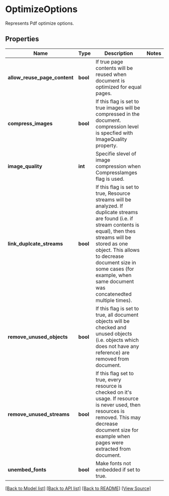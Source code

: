 ﻿# OptimizeOptions
Represents Pdf optimize options.

## Properties
Name | Type | Description | Notes
------------ | ------------- | ------------- | -------------
**allow_reuse_page_content** | **bool** | If true page contents will be reused when document is optimized for equal pages. | 
**compress_images** | **bool** | If this flag is set to true images will be compressed in the document. compression level is specfied with ImageQuality property. | 
**image_quality** | **int** | Specifie slevel of image compression when CompressIamges flag is used. | 
**link_duplcate_streams** | **bool** | If this flag is set to true, Resource streams will be analyzed. If duplicate streams are found (i.e. if stream contents is equal), then thes streams will be stored as one object. This allows to decrease document size in some cases (for example, when same document was concatenedted multiple times). | 
**remove_unused_objects** | **bool** | If this flag is set to true, all document objects will be checked and unused objects (i.e. objects which does not have any reference) are removed from document. | 
**remove_unused_streams** | **bool** | If this flag set to true, every resource is checked on it's usage. If resource is never used, then resources is removed. This may decrease document size for example when pages were extracted from document.  | 
**unembed_fonts** | **bool** | Make fonts not embedded if set to true.  | 

[[Back to Model list]](../README.md#documentation-for-models) [[Back to API list]](../README.md#documentation-for-api-endpoints) [[Back to README]](../README.md) [[View Source]](../src/Aspose/PDF/Model/OptimizeOptions.php)

